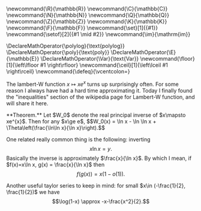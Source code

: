 \newcommand{\R}{\mathbb{R}}
\newcommand{\C}{\mathbb{C}}
\newcommand{\N}{\mathbb{N}}
\newcommand{\Q}{\mathbb{Q}}
\newcommand{\Z}{\mathbb{Z}}
\newcommand{\K}{\mathbb{K}}
\newcommand{\F}{\mathbb{F}}
\newcommand{\set}[1]{\{#1\}}
\newcommand{\setof}[2]{\{#1 \mid #2\}}
\newcommand{\im}{\mathrm{im}}

\DeclareMathOperator{\polylog}{\text{polylog}}
\DeclareMathOperator{\poly}{\text{poly}}
\DeclareMathOperator{\E}{\mathbb{E}}
\DeclareMathOperator{\Var}{\text{Var}}
\newcommand{\floor}[1]{\left\lfloor #1 \right\rfloor}
\newcommand{\ceil}[1]{\left\lceil #1 \right\rceil}
\newcommand{\defeq}{\vcentcolon=}



The lambert-W function $x\mapsto xe^{x}$ turns up surprisingly
often. For some reason I always have had a hard time
approximating it. Today I finally found the "inequalities"
section of the wikipedia page for Lambert-W function, and will
share it here.

<div class="thm envbox">**Theorem.**
Let $W_0$ denote the real principal inverse of $x\mapsto xe^{x}$.
Then for any $x\ge e$,
$$W_0(x) = \ln x - \ln \ln x + \Theta\left(\frac{\ln\ln x}{\ln
x}\right).$$
</div>

One related really common thing is the following:
inverting $$x\ln x = y.$$
Basically the inverse is approximately $\frac{x}{\ln x}$.
By which I mean, if $f(x)=x\ln x, g(x) = \frac{x}{\ln x}$ then 
$$f(g(x))= x (1-o(1)).$$

Another useful taylor series to keep in mind: for small $x\in
(-\frac{1}{2}, \frac{1}{2})$ we have
$$\log(1-x) \approx -x-\frac{x^2}{2}.$$
